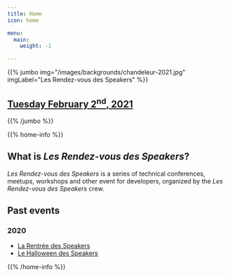 ```yaml
---
title: Home
icon: home

menu:
  main:
    weight: -1

---
```

{{% jumbo img="/images/backgrounds/chandeleur-2021.jpg" imgLabel="Les Rendez-vous des Speakers" %}}

## [Tuesday February 2<sup>nd</sup>, 2021](/chandeleur-2021)
{{% /jumbo %}}

<!-- ... -->


{{% home-info %}}

## What is *Les Rendez-vous des Speakers*?

*Les Rendez-vous des Speakers* is a series of technical conferences, meetups, workshops and other event for developers, organized by the *Les Rendez-vous des Speakers* crew.

## Past events

### 2020

- [La Rentrée des Speakers](./rentree-2020/)
- [Le Halloween des Speakers](./halloween-2020/)

{{% /home-info %}}

<!-- ... -->
